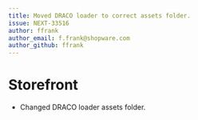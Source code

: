 ```yaml
---
title: Moved DRACO loader to correct assets folder.
issue: NEXT-33516
author: ffrank
author_email: f.frank@shopware.com
author_github: ffrank
---
```

# Storefront
* Changed DRACO loader assets folder.